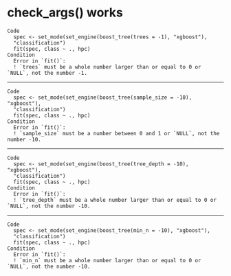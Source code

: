 # check_args() works

    Code
      spec <- set_mode(set_engine(boost_tree(trees = -1), "xgboost"),
      "classification")
      fit(spec, class ~ ., hpc)
    Condition
      Error in `fit()`:
      ! `trees` must be a whole number larger than or equal to 0 or `NULL`, not the number -1.

---

    Code
      spec <- set_mode(set_engine(boost_tree(sample_size = -10), "xgboost"),
      "classification")
      fit(spec, class ~ ., hpc)
    Condition
      Error in `fit()`:
      ! `sample_size` must be a number between 0 and 1 or `NULL`, not the number -10.

---

    Code
      spec <- set_mode(set_engine(boost_tree(tree_depth = -10), "xgboost"),
      "classification")
      fit(spec, class ~ ., hpc)
    Condition
      Error in `fit()`:
      ! `tree_depth` must be a whole number larger than or equal to 0 or `NULL`, not the number -10.

---

    Code
      spec <- set_mode(set_engine(boost_tree(min_n = -10), "xgboost"),
      "classification")
      fit(spec, class ~ ., hpc)
    Condition
      Error in `fit()`:
      ! `min_n` must be a whole number larger than or equal to 0 or `NULL`, not the number -10.

